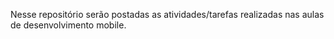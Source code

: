 Nesse repositório serão postadas as atividades/tarefas realizadas nas aulas de desenvolvimento mobile.

